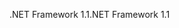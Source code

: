 <span data-ttu-id="4124f-101">.NET Framework 1.1</span><span class="sxs-lookup"><span data-stu-id="4124f-101">.NET Framework 1.1</span></span>